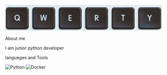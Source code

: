 ![header](https://github.com/Saurman61/Saurman61/blob/main/assets/header.png)


About me

I am junior python developer

langueges and Tools

![Python](https://img.shields.io/badge/-Python-595959?style=flat-square&logo=python&logoColor=11557C) ![Docker](https://img.shields.io/badge/-Docker-595959?style=flat-square&logo=Docker&logoColor=11557C)

